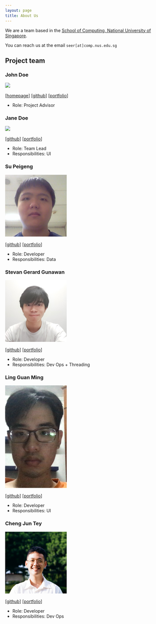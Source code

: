 ```yaml
---
layout: page
title: About Us
---
```


We are a team based in the [School of Computing, National University of Singapore](http://www.comp.nus.edu.sg).

You can reach us at the email `seer[at]comp.nus.edu.sg`

## Project team

### John Doe

<img src="images/johndoe.png" width="200px">

[[homepage](http://www.comp.nus.edu.sg/~damithch)]
[[github](https://github.com/johndoe)]
[[portfolio](team/johndoe.md)]

* Role: Project Advisor

### Jane Doe

<img src="images/johndoe.png" width="200px">

[[github](http://github.com/johndoe)]
[[portfolio](team/johndoe.md)]

* Role: Team Lead
* Responsibilities: UI

### Su Peigeng

<img src="images/bacon-strips.png" width="200px">

[[github](http://github.com/bacon-strips)]
[[portfolio](team/bacon-strips.md)]

* Role: Developer
* Responsibilities: Data

### Stevan Gerard Gunawan

<img src="images/gerardstevan.png" width="200px">

[[github](http://github.com/gerardstevan)]
[[portfolio](team/gerardstevan.md)]

* Role: Developer
* Responsibilities: Dev Ops + Threading

### Ling Guan Ming

<img src="images/ceereec.png" width="200px">

[[github](http://github.com/ceereec)]
[[portfolio](team/ceereec.md)]

* Role: Developer
* Responsibilities: UI

### Cheng Jun Tey

<img src="images/cjun1039.png" width="200px">

[[github](http://github.com/cjun1039)]
[[portfolio](team/cjun1039.md)]

* Role: Developer
* Responsibilities: Dev Ops
